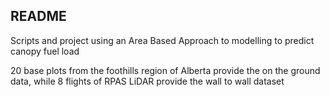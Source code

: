 ## README

Scripts and project using an Area Based Approach to modelling to predict canopy fuel load 

20 base plots from the foothills region of Alberta provide the on the ground data, while 8 flights of RPAS LiDAR provide the wall to wall dataset 